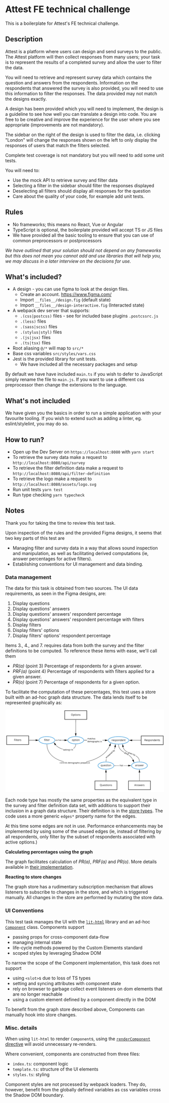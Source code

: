 # Attest FE technical challenge

This is a boilerplate for Attest's FE technical challenge.

## Description

Attest is a platform where users can design and send surveys to the public. The Attest platform will then collect responses from many users; your task is to represent the results of a completed survey and allow the user to filter the data.

You will need to retrieve and represent survey data which contains the question and answers from the respondents. Information on the respondents that answered the survey is also provided, you will need to use this information to filter the responses. The data provided may not match the designs exactly.

A design has been provided which you will need to implement, the design is a guideline to see how well you can translate a design into code. You are free to be creative and improve the experience for the user where you see appropriate (improvements are not mandatory).

The sidebar on the right of the design is used to filter the data, i.e. clicking "London" will change the responses shown on the left to only display the responses of users that match the filters selected.

Complete test coverage is not mandatory but you will need to add some unit tests.

You will need to:

- Use the mock API to retrieve survey and filter data
- Selecting a filter in the sidebar should filter the responses displayed
- Deselecting all filters should display all responses for the question
- Care about the quality of your code, for example add unit tests.

## Rules

- No frameworks; this means no React, Vue or Angular
- TypeScript is optional, the boilerplate provided will accept TS or JS files
- We have provided all the basic tooling to ensure that you can use of common preprocessors or postprocessors

_We have outlined that your solution should not depend on any frameworks but this does not mean you cannot add and use libraries that will help you, we may discuss in a later interview on the decisions for use._

## What's included?

- A design - you can use figma to look at the design files.
  - Create an account. https://www.figma.com/
  - Import `__files__/design.fig` (default state)
  - Import `__files__/design-interactive.fig` (Interacted state)
- A webpack dev server that supports:
  - `.(css|postcss)` files - see for included base plugins `.postcssrc.js`
  - `.(less)` files
  - `.(sass|scss)` files
  - `.(stylus|styl)` files
  - `.(js|jsx)` files
  - `.(ts|tsx)` files
- Root aliasing `@/*` will map to `src/*`
- Base css variables `src/styles/vars.css`
- Jest is the provided library for unit tests.
  - We have included all the necessary packages and setup

By default we have have included `main.ts` if you wish to defer to JavaScript simply rename the file to `main.js`. If you want to use a different css preprocessor then change the extensions to the language.

## What's not included

We have given you the basics in order to run a simple application with your favourite tooling. If you wish to extend such as adding a linter, eg. eslint/stylelint, you may do so.

## How to run?

- Open up the Dev Server on `https://localhost:8080` with `yarn start`
- To retrieve the survey data make a request to `http://localhost:8080/api/survey`
- To retrieve the filter definition data make a request to `http://localhost:8080/api/filter-definition`
- To retrieve the logo make a request to `http://localhost:8080/assets/logo.svg`
- Run unit tests `yarn test`
- Run type checking `yarn typecheck`

## Notes

Thank you for taking the time to review this test task.

Upon inspection of the rules and the provided Figma designs, it seems that two key parts of this test are

* Managing filter and survey data in a way that allows sound inspection and manipulation, as well as facilitating derived computations (ie, answer percentages for active filters).
* Establishing conventions for UI management and data binding.

### Data management

The data for this task is obtained from two sources. The UI data requirements, as seen in the Figma designs, are:

1. Display questions
2. Display questions' answers
3. Display questions' answers' respondent percentage
4. Display questions' answers' respondent percentage with filters
5. Display filters
6. Display filters' options
7. Display filters' options' respondent percentage

Items 3., 4., and 7. requires data from both the survey and the filter definitions to be computed. To reference these items with ease, we'll call them

* *PR(a)* (point 3) Percentage of respondents for a given answer.
* *PRF(a)* (point 4) Percentage of respondents with filters applied for a given answer.
* *PR(o)* (point 7) Percentage of respondents for a given option.

To facilitate the computation of these percentages, this test uses a store built with an ad-hoc graph data structure. The data lends itself to be represented graphically as:

<img src="./__files__/graph.jpg"/>

Each node type has mostly the same properties as the equivalent type in the survey and filter definition data set, with additions to support their inclusion in a graph data structure. Their definition is in the [store types](./src/store/types.ts). The code uses a more generic `edges*` property name for the edges.

At this time some edges are not in use. Performance enhancements may be implemented by using some of the unused edges (ie, instead of filtering by all respondents, only filter by the subset of respondents associated with active options.)

**Calculating percentages using the graph**

The graph facilitates calculation of *PR(a)*, *PRF(a)* and *PR(o)*. More details available in [their implementation](src/helpers/percentageCalculators.ts).

**Reacting to store changes**

The graph store has a rudimentary subscription mechanism that allows listeners to subscribe to changes in the store, and which is triggered manually. All changes in the store are performed by mutating the store data.

### UI Conventions

This test task manages the UI with the [`lit-html`](https://lit-html.polymer-project.org/) library and an ad-hoc [`Component`](src/components/Component.ts) class. Components support

* passing props for cross-component data-flow
* managing internal state
* life-cycle methods powered by the Custom Elements standard
* scoped styles by leveraging Shadow DOM

To narrow the scope of the Component implementation, this task does not support

* using `<slot>`s due to loss of TS types
* setting and syncing attributes with component state
* rely on browser to garbage collect event listeners on dom elements that are no longer reachable
* using a custom element defined by a component directly in the DOM

To benefit from the graph store described above, Components can manually hook into store changes.

### Misc. details

When using `lit-html` to render `Component`s, using the [`renderComponent` directive](src/helpers/renderDirective.ts) will avoid unnecessary re-renders.

Where convenient, components are constructed from three files:

* `index.ts`: component logic
* `template.ts`: structure of the UI elements
* `styles.ts`: styling

Component styles are not processed by webpack loaders. They do, however, benefit from the globally defined variables as css variables cross the Shadow DOM boundary.